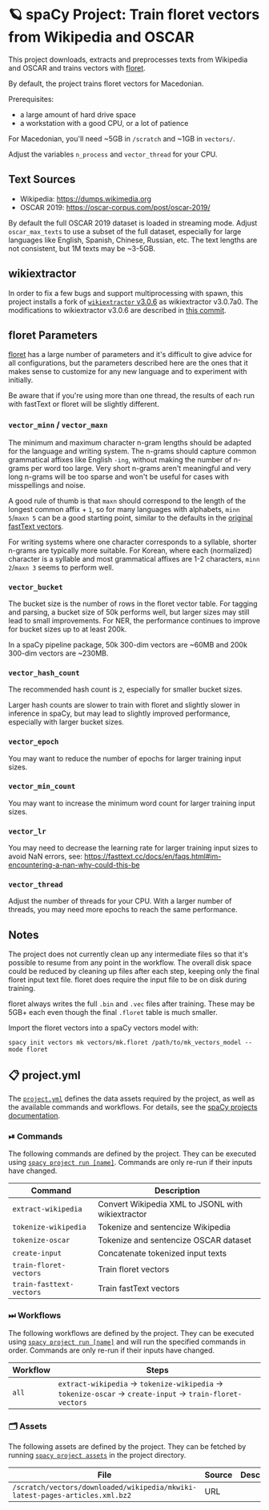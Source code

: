 <!-- SPACY PROJECT: AUTO-GENERATED DOCS START (do not remove) -->

# 🪐 spaCy Project: Train floret vectors from Wikipedia and OSCAR

This project downloads, extracts and preprocesses texts from Wikipedia and
OSCAR and trains vectors with [floret](https://github.com/explosion/floret).

By default, the project trains floret vectors for Macedonian.

Prerequisites:
- a large amount of hard drive space
- a workstation with a good CPU, or a lot of patience

For Macedonian, you'll need ~5GB in `/scratch` and ~1GB in `vectors/`.

Adjust the variables `n_process` and `vector_thread` for your CPU.

## Text Sources

- Wikipedia: https://dumps.wikimedia.org
- OSCAR 2019: https://oscar-corpus.com/post/oscar-2019/

By default the full OSCAR 2019 dataset is loaded in streaming mode. Adjust
`oscar_max_texts` to use a subset of the full dataset, especially for large
languages like English, Spanish, Chinese, Russian, etc. The text lengths are
not consistent, but 1M texts may be ~3-5GB.

## wikiextractor

In order to fix a few bugs and support multiprocessing with spawn, this
project installs a fork of [`wikiextractor`
v3.0.6](https://github.com/attardi/wikiextractor) as wikiextractor v3.0.7a0.
The modifications to wikiextractor v3.0.6 are described in [this
commit](https://github.com/adrianeboyd/wikiextractor/commit/f8b539d46cd67205884d701c1d5fd18eda84825f).

## floret Parameters

[floret](https://github.com/explosion/floret) has a large number of
parameters and it's difficult to give advice for all configurations, but the
parameters described here are the ones that it makes sense to customize for
any new language and to experiment with initially.

Be aware that if you're using more than one thread, the results of each run
with fastText or floret will be slightly different.

### `vector_minn` / `vector_maxn`

The minimum and maximum character n-gram lengths should be adapted for the
language and writing system. The n-grams should capture common grammatical
affixes like English `-ing`, without making the number of n-grams per word
too large. Very short n-grams aren't meaningful and very long n-grams will be
too sparse and won't be useful for cases with misspellings and noise.

A good rule of thumb is that `maxn` should correspond to the length of the
longest common affix + `1`, so for many languages with alphabets, `minn
5`/`maxn 5` can be a good starting point, similar to the defaults in the
[original fastText vectors](https://fasttext.cc/docs/en/crawl-vectors.html).

For writing systems where one character corresponds to a syllable, shorter
n-grams are typically more suitable. For Korean, where each (normalized)
character is a syllable and most grammatical affixes are 1-2 characters,
`minn 2`/`maxn 3` seems to perform well.

### `vector_bucket`

The bucket size is the number of rows in the floret vector table. For
tagging and parsing, a bucket size of 50k performs well, but larger sizes may
still lead to small improvements. For NER, the performance continues to
improve for bucket sizes up to at least 200k.

In a spaCy pipeline package, 50k 300-dim vectors are ~60MB and 200k 300-dim
vectors are ~230MB.

### `vector_hash_count`

The recommended hash count is `2`, especially for smaller bucket sizes.

Larger hash counts are slower to train with floret and slightly slower in
inference in spaCy, but may lead to slightly improved performance, especially
with larger bucket sizes.

### `vector_epoch`

You may want to reduce the number of epochs for larger training input sizes.

### `vector_min_count`

You may want to increase the minimum word count for larger training input
sizes.

### `vector_lr`

You may need to decrease the learning rate for larger training input sizes to
avoid NaN errors, see:
https://fasttext.cc/docs/en/faqs.html#im-encountering-a-nan-why-could-this-be

### `vector_thread`

Adjust the number of threads for your CPU. With a larger number of threads,
you may need more epochs to reach the same performance.

## Notes

The project does not currently clean up any intermediate files so that it's
possible to resume from any point in the workflow. The overall disk space
could be reduced by cleaning up files after each step, keeping only the final
floret input text file. floret does require the input file to be on disk
during training.

floret always writes the full `.bin` and `.vec` files after training. These
may be 5GB+ each even though the final `.floret` table is much smaller.

Import the floret vectors into a spaCy vectors model with:

```shell
spacy init vectors mk vectors/mk.floret /path/to/mk_vectors_model --mode floret
```


## 📋 project.yml

The [`project.yml`](project.yml) defines the data assets required by the
project, as well as the available commands and workflows. For details, see the
[spaCy projects documentation](https://spacy.io/usage/projects).

### ⏯ Commands

The following commands are defined by the project. They
can be executed using [`spacy project run [name]`](https://spacy.io/api/cli#project-run).
Commands are only re-run if their inputs have changed.

| Command | Description |
| --- | --- |
| `extract-wikipedia` | Convert Wikipedia XML to JSONL with wikiextractor |
| `tokenize-wikipedia` | Tokenize and sentencize Wikipedia |
| `tokenize-oscar` | Tokenize and sentencize OSCAR dataset |
| `create-input` | Concatenate tokenized input texts |
| `train-floret-vectors` | Train floret vectors |
| `train-fasttext-vectors` | Train fastText vectors |

### ⏭ Workflows

The following workflows are defined by the project. They
can be executed using [`spacy project run [name]`](https://spacy.io/api/cli#project-run)
and will run the specified commands in order. Commands are only re-run if their
inputs have changed.

| Workflow | Steps |
| --- | --- |
| `all` | `extract-wikipedia` &rarr; `tokenize-wikipedia` &rarr; `tokenize-oscar` &rarr; `create-input` &rarr; `train-floret-vectors` |

### 🗂 Assets

The following assets are defined by the project. They can
be fetched by running [`spacy project assets`](https://spacy.io/api/cli#project-assets)
in the project directory.

| File | Source | Description |
| --- | --- | --- |
| `/scratch/vectors/downloaded/wikipedia/mkwiki-latest-pages-articles.xml.bz2` | URL |  |

<!-- SPACY PROJECT: AUTO-GENERATED DOCS END (do not remove) -->